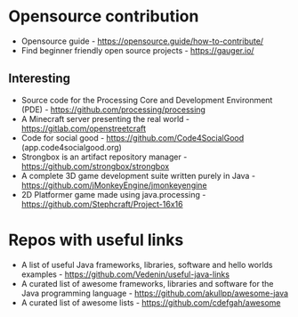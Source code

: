 # Opensource contribution
- Opensource guide - https://opensource.guide/how-to-contribute/
- Find beginner friendly open source projects - https://gauger.io/
## Interesting
- Source code for the Processing Core and Development Environment (PDE) - https://github.com/processing/processing
- A Minecraft server presenting the real world - https://gitlab.com/openstreetcraft
- Code for social good - https://github.com/Code4SocialGood (app.code4socialgood.org)
- Strongbox is an artifact repository manager - https://github.com/strongbox/strongbox
- A complete 3D game development suite written purely in Java - https://github.com/jMonkeyEngine/jmonkeyengine
- 2D Platformer game made using java.processing - https://github.com/Stephcraft/Project-16x16

# Repos with useful links
- A list of useful Java frameworks, libraries, software and hello worlds examples - https://github.com/Vedenin/useful-java-links
- A curated list of awesome frameworks, libraries and software for the Java programming language - https://github.com/akullpp/awesome-java
- A curated list of awesome lists - https://github.com/cdefgah/awesome
